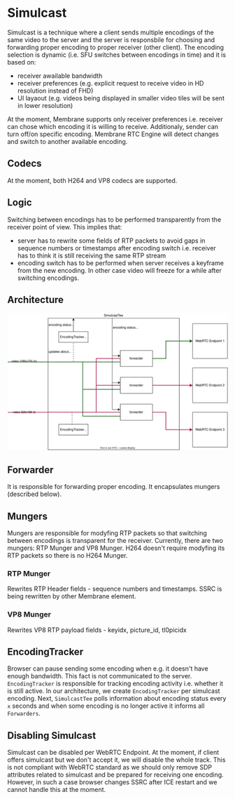 # Simulcast

Simulcast is a technique where a client sends multiple encodings of the same video to the server
and the server is responsbile for choosing and forwarding proper encoding to proper receiver (other client).
The encoding selection is dynamic (i.e. SFU switches between encodings in time) and it is based on:
* receiver awailable bandwidth
* receiver preferences (e.g. explicit request to receive video in HD resolution instead of FHD)
* UI layaout (e.g. videos being displayed in smaller video tiles will be sent in lower resolution)

At the moment, Membrane supports only receiver preferences i.e. receiver can chose which encoding
it is willing to receive.
Additionaly, sender can turn off/on specific encoding. 
Membrane RTC Engine will detect changes and switch to another available encoding.

## Codecs
At the moment, both H264 and VP8 codecs are supported.

## Logic
Switching between encodings has to be performed transparently from the receiver point of view.
This implies that:
* server has to rewrite some fields of RTP packets to avoid gaps in sequence numbers or timestamps after encoding switch i.e. receiver has to think it is still receiving the same RTP stream
* encoding switch has to be performed when server receives a keyframe from the new encoding. 
In other case video will freeze for a while after switching encodings. 

## Architecture

![Alt text](assets/simulcast_architecture.drawio.svg)


## Forwarder
It is responsible for forwarding proper encoding.
It encapsulates mungers (described below).

## Mungers

Mungers are responsible for modyfing RTP packets so that switching between encodings is transparent
for the receiver.
Currently, there are two mungers: RTP Munger and VP8 Munger. 
H264 doesn't require modyfing its RTP packets so there is no H264 Munger.

### RTP Munger

Rewrites RTP Header fields - sequence numbers and timestamps.
SSRC is being rewritten by other Membrane element.

### VP8 Munger

Rewrites VP8 RTP payload fields - keyidx, picture_id, tl0picidx

## EncodingTracker

Browser can pause sending some encoding when e.g. it doesn't have enough bandwidth.
This fact is not communicated to the server.
`EncodingTracker` is responsible for tracking encoding activity i.e. whether it is still active.
In our architecture, we create `EncodingTracker` per simulcast encoding.
Next, `SimulcastTee` polls information about encoding status every `x` seconds and
when some encoding is no longer active it informs all `Forwarders`.

## Disabling Simulcast

Simulcast can be disabled per WebRTC Endpoint.
At the moment, if client offers simulcast but we don't accept it, we will
disable the whole track.
This is not compliant with WebRTC standard as we should only remove SDP attributes 
related to simulcast and be prepared for receiving one encoding.
However, in such a case browser changes SSRC after ICE restart and 
we cannot handle this at the moment.
